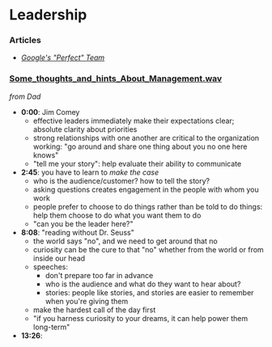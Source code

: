 # Leadership

### Articles
- [*Google's "Perfect" Team*](https://www.cnbc.com/2019/02/28/what-google-learned-in-its-quest-to-build-the-perfect-team.html)


### [Some_thoughts_and_hints_About_Management.wav](https://drive.google.com/file/d/1ZxJe5zNBHmb_FGSwvjTN2U7Jm7sZWXbO/view?usp=sharing) 
*from Dad*

- **0:00**: Jim Comey
  - effective leaders immediately make their expectations clear; absolute clarity about priorities
  - strong relationships with one another are critical to the organization working: "go around and share one thing about you no one here knows"
  - "tell me your story": help evaluate their ability to communicate
- **2:45**: you have to learn to *make the case*
  - who is the audience/customer? how to tell the story?
  - asking questions creates engagement in the people with whom you work
  - people prefer to choose to do things rather than be told to do things: help them choose to do what you want them to do
  - "can you be the leader here?"
- **8:08**: "reading without Dr. Seuss"
  - the world says "no", and we need to get around that no
  - curiosity can be the cure to that "no" whether from the world or from inside our head
  - speeches:
    - don't prepare too far in advance
    - who is the audience and what do they want to hear about?
    - stories: people like stories, and stories are easier to remember when you're giving them
  - make the hardest call of the day first
  - "if you harness curiosity to your dreams, it can help power them long-term"
- **13:26**:

